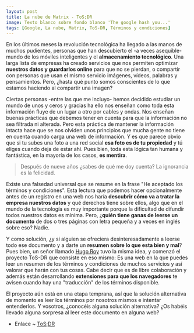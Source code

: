 ```yaml
---
layout: post
title: La nube de Matrix - ToS;DR
image: Texto blanco sobre fondo blanco 'The google hash you...'
tags: [Google, La nube, Matrix, ToS-DR, Términos y condiciones]
---
```


En los últimos meses la revolución tecnológica ha llegado a las manos de muchos pudientes, personas que han descubierto el -a veces asequible- mundo de los móviles inteligentes y el **almacenamiento tecnológico**. Una larga lista de empresas ha creado servicios que nos permiten optimizar **nuestros datos y guardarlos online** para que no se pierdan, o compartir con personas que usan el mismo servicio imágenes, vídeos, palabras y pensamientos. Pero, ¿hasta qué punto somos conscientes de lo que estamos haciendo al compartir una imagen?

Ciertas personas -entre las que me incluyo- hemos decidido estudiar un mundo de unos y ceros y gracias ha ello nos enseñan como toda esta información fluye de un lugar a otro por cables y ondas. Nos enseñan buenas prácticas que debemos tener en cuenta para que la información no sea filtrada ni alterada. Pero esta práctica de mantener la información intacta hace que se nos olviden unos principios que mucha gente no tiene en cuenta cuando carga una web de información. Y es que parece obvio que si tu subes una foto a una red social **esa foto es de tu propiedad** y tú eliges cuando deja de estar ahí. Pues bien, toda esta lógica tan humana y fantástica, en la mayoría de los casos, **es mentira**.

 > Después de nueve años ¿sabes de qué me doy cuenta? La ignorancia es la felicidad.

Existe una falsedad universal que se resume en la frase "He aceptado los términos y condiciones". Esta lectura que podemos hacer opcionalmente antes de un registro en una web nos haría **descubrir cómo va a tratar la empresa nuestros datos** y qué derechos tiene sobre ellos, algo que en el mundo de la tecnología es muy importante porque la dificultad de difundir todos nuestros datos es mínima. Pero, ¿**quién tiene ganas de leerse un documento** de dos o tres páginas con letra pequeña y a veces en inglés sobre eso? Nadie.

Y como solución, ¿y si alguien se ofreciera desinteresadamente a leerse todo ese documento y a darte un **resumen sobre lo que esta bien y mal**? Pues bien, un señor llamado [Hugo Roy](http://hugoroy.eu/index.en.html) tuvo la misma idea, y comenzó el proyecto ToS-DR que consiste en eso mismo: Es una web en la que puedes leer un resumen de los términos y condiciones de muchos servicios y así valorar que harán con tus cosas. Cabe decir que es de libre colaboración y además están desarrollando **extensiones para que los navegadores** te avisen cuando hay una "traducción" de los términos disponible.

El proyecto aún está en una etapa temprana, así que la solución alternativa de momento es leer los términos por nosotros mismos e intentar entenderlos. Y vosotros, ¿conocéis alguna solución alternativa? ¿Os habéis llevado alguna sorpresa al leer este documento en alguna web?

 - Enlace ~ [ToS;DR](http://tos-dr.info/)
